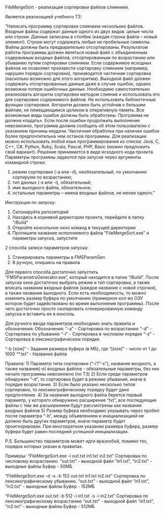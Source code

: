 FileMergeSort - реализация сортировки файлов слиянием.

Является реализацией учебного ТЗ:

"Написать программу сортировки слиянием нескольких файлов.
Входные файлы содержат данные одного из двух видов: целые числа или строки. Данные записаны в
столбик (каждая строка файла – новый элемент). Строки могут содержать любые не пробельные символы.
Файлы должны быть предварительно отсортированы.
Результатом работы программы должен являться новый файл с объединенным содержимым входных
файлов, отсортированным по возрастанию или убыванию путем сортировки слиянием.
Если содержимое исходных файлов не позволяет произвести сортировку слиянием (например, нарушен
порядок сортировки), производится частичная сортировка (насколько возможно для этого алгоритма).
Выходной файл должен содержать отсортированные данные даже в случае ошибок, однако возможна
потеря ошибочных данных.
Необходимо самостоятельно реализовать алгоритм сортировки методом слияния и использовать его для
сортировки содержимого файлов. Не использовать библиотечные функции сортировки. Алгоритм должен
быть устойчив к большим файлам, не помещающимся целиком в оперативную память.
Все возможные виды ошибок должны быть обработаны. Программа не должна «падать». Если после
ошибки продолжить выполнение невозможно, программа должна сообщить об этом пользователю с
указанием причины неудачи. Частичная обработка при наличии ошибок более предпочтительна чем
останов программы.
Для реализации можно использовать любой язык программирования из списка:
Java, C, C++, C#, Python, Ruby, Scala, Pascal, PHP, Basic (можно предложить свой вариант).
Решение принимается в виде исходного кода проекта.
Параметры программы задаются при запуске через аргументы командной строки:
1. режим сортировки (-a или -d), необязательный, по умолчанию сортируем по возрастанию;
2. тип данных (-s или -i), обязательный;
3. имя выходного файла, обязательное;
4. остальные параметры – имена входных файлов, не менее одного."

Инструкция по запуску:
1. Склонируйте репозиторий
2. Находясь в корневой директории проекта, перейдите в папку "/Build"
3. Откройте консольное окно команд в текущей директории
4. Пропишите название исполняемого файла "FileMergeSort.exe" и параметры запуска, запустите


2 способа записи параметров запуска:
  1) Сгенерировать параметры в FMSParamGen
  2) В ручную, опираясь на правила

Для первого способа достаточно запустить “FMSParametrsGenerator.exe”, который находится в папке “/Build”. После запуска окна достаточно выбрать режим и тип сортировки, а также вписать названия входных файлов (каждое название с новой строчки), а также название выходного. Если есть необходимость, то можно изменить размер буфера по умолчанию (примерное кол-во ОЗУ которое будет задействовано во время выполнения программы). После чего достаточно просто скопировать сгенерированную команду запуска и вставить ее в консоль.

Для ручного ввода параметров необходимо знать правила и обозначения:
	Обозначения: 
		“-a” - Сортировка по возрастанию
		“-d” - Сортировка по убыванию
		“-i” - Сортировка в числовом порядке
		“-s” - Сортировка в лексикографическом порядке
		
   “-b [size]“ - Задания размера буфера (в МБ), где “[size]” - число от 1 до 1000
    “*.txt” - Название файла
    
Правила:
      1) Параметр типа сортировки (“-i”/”-s”), название входного, а также названия(-е) входных файлов - обязательные параметры, без них начало программы невозможно (по ТЗ)
      2) Если среди параметров обнаружен “-d”, то сортировка будет в режиме убывания, иначе в порядке возрастания.
      3) Если было указано несколько типов сортировки, то лексикографическому порядку будет дано предпочтение.
      4) За название выходного файла берется первый параметр, у которого обнаружено расширение “txt”, все последующие файлы с тем же расширением будут рассмотрены как названия входных файлов 
      5) Размер буфера необходимо указывать через пробел после параметра “-b”, между объявлением и инициализацией не должно быть других параметров, иначе  параметр будет проигнорирован. При многократном указании размера буфера, размер буфера будет равен последней успешной инициализации.

P.S. Большинство параметров может идти вразнобой, помимо тех, порядок которых указан в правилах.

Примеры:
“FileMergeSort.exe -i out.txt in1.txt in2.txt”
Сортировка по числовому возрастанию. 
“out.txt” - выходной файл
“in1.txt”, “in2.txt” - выходные файлы
Буфер - 50МБ

“FileMergeSort.exe -d -s -b 152 out.txt in1.txt in2.txt”
Сортировка по лексикографическому убыванию.
“out.txt” - выходной файл
“in1.txt”, “in2.txt” - выходные файлы
Буфер - 152МБ

“FileMergeSort.exe out.txt  -b 512 -i in1.txt -s -i  in2.txt”
Сортировка по лексикографическому возрастанию
“out.txt” - выходной файл
“in1.txt”, “in2.txt” - выходные файлы
Буфер - 512МБ
